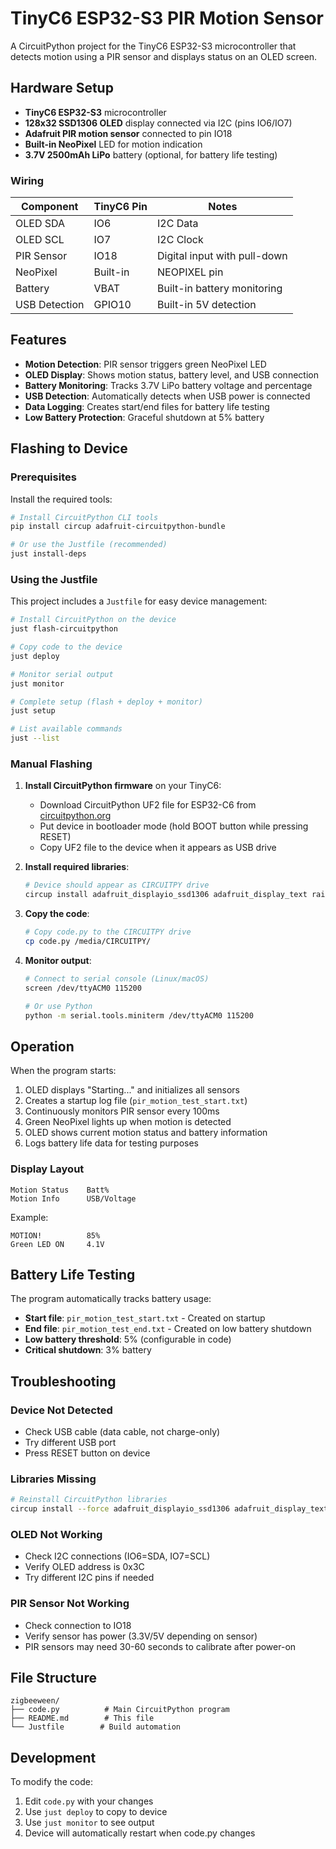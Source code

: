 # TinyC6 ESP32-S3 PIR Motion Sensor

A CircuitPython project for the TinyC6 ESP32-S3 microcontroller that detects motion using a PIR sensor and displays status on an OLED screen.

## Hardware Setup

- **TinyC6 ESP32-S3** microcontroller
- **128x32 SSD1306 OLED** display connected via I2C (pins IO6/IO7)
- **Adafruit PIR motion sensor** connected to pin IO18
- **Built-in NeoPixel** LED for motion indication
- **3.7V 2500mAh LiPo** battery (optional, for battery life testing)

### Wiring

| Component | TinyC6 Pin | Notes |
|-----------|------------|-------|
| OLED SDA | IO6 | I2C Data |
| OLED SCL | IO7 | I2C Clock |
| PIR Sensor | IO18 | Digital input with pull-down |
| NeoPixel | Built-in | NEOPIXEL pin |
| Battery | VBAT | Built-in battery monitoring |
| USB Detection | GPIO10 | Built-in 5V detection |

## Features

- **Motion Detection**: PIR sensor triggers green NeoPixel LED
- **OLED Display**: Shows motion status, battery level, and USB connection
- **Battery Monitoring**: Tracks 3.7V LiPo battery voltage and percentage
- **USB Detection**: Automatically detects when USB power is connected
- **Data Logging**: Creates start/end files for battery life testing
- **Low Battery Protection**: Graceful shutdown at 5% battery

## Flashing to Device

### Prerequisites

Install the required tools:
```bash
# Install CircuitPython CLI tools
pip install circup adafruit-circuitpython-bundle

# Or use the Justfile (recommended)
just install-deps
```

### Using the Justfile

This project includes a `Justfile` for easy device management:

```bash
# Install CircuitPython on the device
just flash-circuitpython

# Copy code to the device
just deploy

# Monitor serial output
just monitor

# Complete setup (flash + deploy + monitor)
just setup

# List available commands
just --list
```

### Manual Flashing

1. **Install CircuitPython firmware** on your TinyC6:
   - Download CircuitPython UF2 file for ESP32-C6 from [circuitpython.org](https://circuitpython.org/board/espressif_esp32c6_devkitc_1/)
   - Put device in bootloader mode (hold BOOT button while pressing RESET)
   - Copy UF2 file to the device when it appears as USB drive

2. **Install required libraries**:
   ```bash
   # Device should appear as CIRCUITPY drive
   circup install adafruit_displayio_ssd1306 adafruit_display_text rainbowio
   ```

3. **Copy the code**:
   ```bash
   # Copy code.py to the CIRCUITPY drive
   cp code.py /media/CIRCUITPY/
   ```

4. **Monitor output**:
   ```bash
   # Connect to serial console (Linux/macOS)
   screen /dev/ttyACM0 115200

   # Or use Python
   python -m serial.tools.miniterm /dev/ttyACM0 115200
   ```

## Operation

When the program starts:
1. OLED displays "Starting..." and initializes all sensors
2. Creates a startup log file (`pir_motion_test_start.txt`)
3. Continuously monitors PIR sensor every 100ms
4. Green NeoPixel lights up when motion is detected
5. OLED shows current motion status and battery information
6. Logs battery life data for testing purposes

### Display Layout

```
Motion Status    Batt%
Motion Info      USB/Voltage
```

Example:
```
MOTION!          85%
Green LED ON     4.1V
```

## Battery Life Testing

The program automatically tracks battery usage:
- **Start file**: `pir_motion_test_start.txt` - Created on startup
- **End file**: `pir_motion_test_end.txt` - Created on low battery shutdown
- **Low battery threshold**: 5% (configurable in code)
- **Critical shutdown**: 3% battery

## Troubleshooting

### Device Not Detected
- Check USB cable (data cable, not charge-only)
- Try different USB port
- Press RESET button on device

### Libraries Missing
```bash
# Reinstall CircuitPython libraries
circup install --force adafruit_displayio_ssd1306 adafruit_display_text rainbowio
```

### OLED Not Working
- Check I2C connections (IO6=SDA, IO7=SCL)
- Verify OLED address is 0x3C
- Try different I2C pins if needed

### PIR Sensor Not Working
- Check connection to IO18
- Verify sensor has power (3.3V/5V depending on sensor)
- PIR sensors may need 30-60 seconds to calibrate after power-on

## File Structure

```
zigbeeween/
├── code.py          # Main CircuitPython program
├── README.md        # This file
└── Justfile        # Build automation
```

## Development

To modify the code:
1. Edit `code.py` with your changes
2. Use `just deploy` to copy to device
3. Use `just monitor` to see output
4. Device will automatically restart when code.py changes